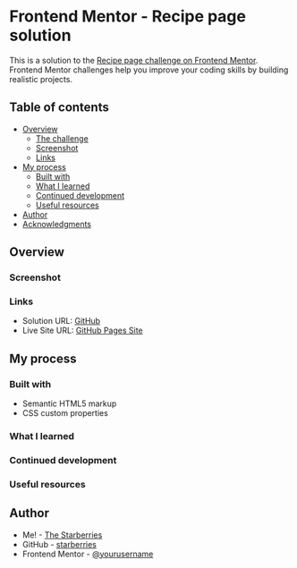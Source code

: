 # Frontend Mentor - Recipe page solution

This is a solution to the [Recipe page challenge on Frontend Mentor](https://www.frontendmentor.io/challenges/recipe-page-KiTsR8QQKm). Frontend Mentor challenges help you improve your coding skills by building realistic projects. 

## Table of contents

- [Overview](#overview)
  - [The challenge](#the-challenge)
  - [Screenshot](#screenshot)
  - [Links](#links)
- [My process](#my-process)
  - [Built with](#built-with)
  - [What I learned](#what-i-learned)
  - [Continued development](#continued-development)
  - [Useful resources](#useful-resources)
- [Author](#author)
- [Acknowledgments](#acknowledgments)

## Overview

### Screenshot

<!-- ![](./screenshot.jpg) -->

### Links

- Solution URL: [GitHub](https://github.com/starberries/recipes-page)
- Live Site URL: [GitHub Pages Site](https://starberries.github.io/recipe-pages/)

## My process

### Built with

- Semantic HTML5 markup
- CSS custom properties
<!-- - Flexbox -->
<!-- - CSS Grid -->
<!-- - Mobile-first workflow -->

### What I learned

<!-- Stuff here -->

### Continued development

<!-- Stuff here -->

### Useful resources

<!-- - [Example resource 1](https://www.example.com) - This helped me for XYZ reason. I really liked this pattern and will use it going forward.
- [Example resource 2](https://www.example.com) - This is an amazing article which helped me finally understand XYZ. I'd recommend it to anyone still learning this concept. -->

## Author

- Me! - [The Starberries](https://starberries.github.io/social-links-profile/)
- GitHub - [starberries](https://github.com/starberries)
- Frontend Mentor - [@yourusername](https://www.frontendmentor.io/profile/starberries)
